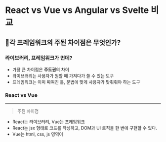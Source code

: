 # React vs Vue vs Angular vs Svelte 비교

## 🚀각 프레임워크의 주된 차이점은 무엇인가?

### 라이브러리, 프레임워크가 먼데?

- 가장 큰 차이점은 **주도권**의 차이
- 라이브러리는 사용자가 원할 때 가져다가 쓸 수 있는 도구
- 프레임워크는 이미 짜여진 틀, 문법에 맞게 사용자가 맞춰줘야 하는 도구

### React vs Vue

---

> 주된 차이점

- React는 라이브러리, Vue는 프레임워크
- React는 jsx 형태로 코드를 작성하고, DOM과 UI 로직을 한 번에 구현할 수 있다.
- Vue는 html, css, js 영역이 <template>, <style>, <script>로 구분되어 있다.
- **React는 Vue에 비해 자유도가 높고 Vue는 React에 비해 코드 작성이 쉽다.**

> 각각의 장점

React

- 컴포넌트 재사용이 용이하다. 파일 별로 컴포넌트를 쉽게 만들고 재사용할 수 있다.
- props 전달이 용이하다.
- TypeScript 적용이 Vue에 비해 쉽다.

Vue

- 러닝커브가 낮아서 초보자가 배우기에 더 쉬운 편이다. 또한 React는 상태관리 라이브러리로 Recoil, Redux 등 학습해야할 것이 많은 반면 Vue는 VueX가 가장 대표적이다.
- 속도가 미세하게 더 빠르다고 한다.

### React vs Angular

---

> 차이점

- React는 Virtual DOM, Angular는 Incremental DOM을 조작
- Angular는 Component와 Service 단이 분리되어 있다. Component에서는 View를 처리하는 로직만, Service에서는 비지니스 로직만을 작성함
- React에서는 부모 컴포넌트에서 자식 컴포넌트로 props를 보내는 것과 같이 데이터 바운딩이 단방향인 반면, Angular에서는 데이터가 양방향으로 흐른다.

>Angular 장점

- SSR 지원 가능한 SPA 프레임워크
- TypeScript가 주된 개발 언어이다.

> Angular 단점

- 러닝커브가 높다. 초기 진입 장벽이 높아 초보자가 배우기에 어렵지만, 유지보수와 개발 속도에 있어서 특화되어 있는 프레임워크이다.
- Vue와 같이 Framework에 가까워서 자유도가 떨어진다.

### React vs Svelte

---

> Svelte 장점

- React, Angular, Vue와 비교했을 때 성능이 가장 뛰어나다.
- 런타임이 아니라 빌드 타임에 애플리케이션 코드를 해석한다.
- Virtual DOM이 없다. Svelte의 반응형 선언문은 업데이트가 발생하는 동안 자동으로 로직을 재계산해준다. 변경된 DOM을 반영하기 위해 Virtual DOM과 비교하지 않고 반응형 선언문과 변수에 의해 업데이트 명령을 받아 DOM을 업데이트한다.
- 자동으로 export된다.
- React와 달리 외부 라이브러리(상태관리, 스타일 등)에 의존하지 않는다. 다 내장하고 있음
- 크기가 작아 가볍다! 개발 속도가 빠르다! 코드가 짧고 가독성이 좋다! 배우기 쉽다!

> Svelte 단점

- React는 인기가 많아서 커뮤니티가 활성화되어 있고, 개발 생산성 향상 도구(Redux 등)가 많은 편이지만 Svelte는 이러한 지원이 부족하다.
- 대규모 웹에 적합하지 않다.

## 🚀스타트업을 창업한다면, 무슨 라이브러리/프레임워크를 사용해야 할까?

- 가장 인기가 많고 널리 쓰이고 있는 React를 사용할 것 같다.
- 레퍼런스도 많고, 커뮤니티가 활성화되어 있기 때문에 상대적으로 문제 해결이 쉬울 것이다.

## 🚀난 무엇을 위해 React를 학습하는가?

- 유지보수와 생산성 측면에서 장점을 가지고 있다.
- interactive한 웹 페이지를 보다 효율적으로 관리하고 개발할 수 있다.
- React는 개발 자유도가 높은 편에 속하므로 React를 쓸 줄 알면 다른 라이브러리/프레임워크에도 금방 익숙해질 수 있을 것이다.

# Styled-components

## 🚀styled-components의 장/단점

---

> 장점

- css-in-js는 JavaScript 환경을 최대한 활용할 수 있다. props 등을 넘겨주어서 조건에 따른 스타일링이 용이하다.
- css를 컴포넌트화 할 수 있다. css 파일을 전역적으로 관리할 필요 없이 컴포넌트 단위로 쓸 수 있다. → 프로젝트 규모가 커질 때 유지보수가 편리하다.

> 단점

- 별도의 라이브러리를 설치해야 하므로 번들 크기가 커진다.
- 사용자 인터랙션이 많은 페이지일 경우 css 파일을 따로 쓰는 것보다 성능이 느리다고 한다.

## 🚀대체할 수 있는 라이브러리? (emotion, stitches , …)

css-in-js 종류 > runtime, zero-runtime 두 가지가 존재

- runtime css-in-js (styled-components, emotion)
    - javascript runtime에서 필요한 CSS를 동적으로 만들어 적용한다.
    - css파일을 생성하지 않기에 webpack에서 css-loader가 필요 없다.
    - 스크롤, 드래그 앤 드랍과 같이 복잡한 동적 스타일링에서는 오버헤드가 발생할 수 있다.
- zero-runtime (stitches)
    - 페이지를 더 빨리 로드할 수 있다.
    - JS 번들에서 styles코드를 모두 실행되어야 페이지가 로드된다.
    - 첫 load는 빠르지만, 첫 paint는 느릴 수 있다.

> emotion vs styled-components
- 아직까지 styled-components가 더 많이 쓰이지만 npm 다운로드 횟수는 emotion이 더 많고 인기도 많아지는 추세이다.
- emotion이 styled-components보다 좀 더 가볍고 빠르다고 하지만 성능 상 유의미한 차이는 없다.
- emotion은 inline style을 작성해도 class로 변환해준다.
- emotion은 css 속성으로 props를 결합해서 복잡한 스타일링을 할 수 있다.

## 🚀본인은 어떤 스타일링 라이브러리가 가장 마음에 드나요?

- styled-components를 가장 많이 사용해왔기 떄문에 익숙하다.
- 눈에 띄는 성능 차이가 없다면 앞으로도 styled-components를 사용할 것 같다.